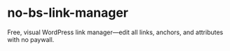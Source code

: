 # no-bs-link-manager
Free, visual WordPress link manager—edit all links, anchors, and attributes with no paywall. 
